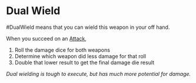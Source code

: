 # Dual Wield

\#DualWield means that you can wield this weapon in your off hand. 

When you succeed on an [Attack](../../../../../Game%20Procedures/Attack.md),

1. Roll the damage dice for both weapons
1. Determine which weapon did less damage for that roll
1. Double that lower result to get the final damage die result

*Dual wielding is tough to execute, but has much more potential for damage.*

